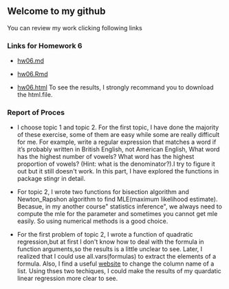 
## Welcome to my github 
   You can review my work clicking following links
### Links for Homework 6

 - [hw06.md](https://github.com/xinyaofan/STAT545-hw-fan-xinyao/blob/master/hw06/hw06.md)

 - [hw06.Rmd](https://github.com/xinyaofan/STAT545-hw-fan-xinyao/blob/master/hw06/hw06.Rmd)
 
 - [hw06.html](https://github.com/xinyaofan/STAT545-hw-fan-xinyao/blob/master/hw06/hw06.html)
 To see the results, I strongly recommand you to download the html.file.

### Report of Proces

- I choose topic 1 and topic 2. For the first topic, I have done the majority of these exercise, some of them are easy while some are really difficult for me. For example, write a regular expression that matches a word if it’s probably written in British English, not American English, What word has the highest number of vowels? What word has the highest proportion of vowels? (Hint: what is the denominator?).I try to figure it out but it still doesn't work. In this part, I have explored the functions in package stingr in detail.

- For topic 2, I wrote two functions for bisection algorithm and Newton_Rapshon algorithm to find MLE(maximum likelihood estimate). Becasue, in my another course" statistics inference", we always need to compute the mle for the parameter and sometimes you cannot get mle easily. So using numerical methods is a good choice.

- For the first problem of topic 2, I wrote a function of quadratic regression,but at first I don't know how to deal with the formula in function arguments,so the results is a little unclear to see. Later, I realized that I could use all.vars(formulas) to extract the elements of a formula. Also, I find a useful [website](https://d.cosx.org/d/101204-101204)
to change the column name of a list. Using thses two techiques, I could make the results of my quardatic linear regression more clear to see.
